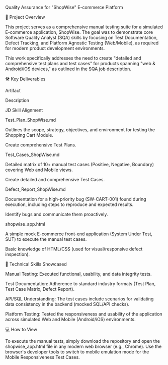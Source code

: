 Quality Assurance for "ShopWise" E-commerce Platform

🎯 Project Overview

This project serves as a comprehensive manual testing suite for a simulated E-commerce application, ShopWise. The goal was to demonstrate core Software Quality Analyst (SQA) skills by focusing on Test Documentation, Defect Tracking, and Platform Agnostic Testing (Web/Mobile), as required for modern product development environments.

This work specifically addresses the need to create "detailed and comprehensive test plans and test cases" for products spanning "web & Android/iOS devices," as outlined in the SQA job description.

🛠️ Key Deliverables

Artifact

Description

JD Skill Alignment

Test_Plan_ShopWise.md

Outlines the scope, strategy, objectives, and environment for testing the Shopping Cart Module.

Create comprehensive Test Plans.

Test_Cases_ShopWise.md

Detailed matrix of 10+ manual test cases (Positive, Negative, Boundary) covering Web and Mobile views.

Create detailed and comprehensive Test Cases.

Defect_Report_ShopWise.md

Documentation for a high-priority bug (SW-CART-001) found during execution, including steps to reproduce and expected results.

Identify bugs and communicate them proactively.

shopwise_app.html

A simple mock E-commerce front-end application (System Under Test, SUT) to execute the manual test cases.

Basic knowledge of HTML/CSS (used for visual/responsive defect inspection).

🔗 Technical Skills Showcased

Manual Testing: Executed functional, usability, and data integrity tests.

Test Documentation: Adherence to standard industry formats (Test Plan, Test Case Matrix, Defect Report).

API/SQL Understanding: The test cases include scenarios for validating data consistency in the backend (mocked SQL/API checks).

Platform Testing: Tested the responsiveness and usability of the application across simulated Web and Mobile (Android/iOS) environments.

💻 How to View

To execute the manual tests, simply download the repository and open the shopwise_app.html file in any modern web browser (e.g., Chrome). Use the browser's developer tools to switch to mobile emulation mode for the Mobile Responsiveness Test Cases.
